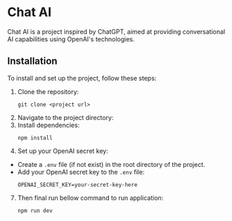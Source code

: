 # Chat AI

Chat AI is a project inspired by ChatGPT, aimed at providing conversational AI capabilities using OpenAI's technologies.

## Installation

To install and set up the project, follow these steps:

1. Clone the repository:
   ```
   git clone <project url>
   ```
3. Navigate to the project directory:
4. Install dependencies:
   ```
   npm install
   ```
6. Set up your OpenAI secret key:
  - Create a `.env` file (if not exist) in the root directory of the project.
  - Add your OpenAI secret key to the `.env` file:
    ```
    OPENAI_SECRET_KEY=your-secret-key-here
    ```
7. Then final run bellow command to run application:
   ```
   npm run dev
   ```

